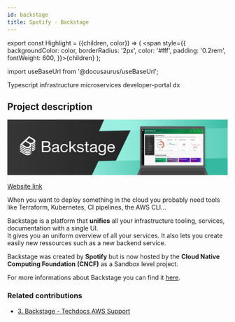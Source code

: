 ```yaml
---
id: backstage
title: Spotify - Backstage
---
```


export const Highlight = ({children, color}) => ( <span style={{
      backgroundColor: color,
      borderRadius: '2px',
      color: '#fff',
      padding: '0.2rem',
      fontWeight: 600,
    }}>{children}</span> );

import useBaseUrl from '@docusaurus/useBaseUrl';

<div className="marginBottom">
  <span className="badge badge--secondary marginRight">Typescript</span>
  <span className="badge badge--secondary marginRight">infrastructure</span>
  <span className="badge badge--secondary marginRight">microservices</span>
  <span className="badge badge--secondary marginRight">developer-portal</span>
  <span className="badge badge--secondary marginRight">dx</span>
</div>

## Project description

<img
  alt="Backstage presentation"
  src="https://raw.githubusercontent.com/backstage/backstage/master/docs/assets/headline.png"
/>

<a href="https://backstage.io/"><Highlight color="#25c2a0">Website link</Highlight></a>

When you want to deploy something in the cloud you probably need tools like Terraform, Kubernetes, CI pipelines, the AWS CLI...

Backstage is a platform that **unifies** all your infrastructure tooling, services, documentation with a single UI.   
It gives you an uniform overview of all your services. It also lets you create easily new ressources such as a new backend service.

Backstage was created by **Spotify** but is now hosted by the **Cloud Native Computing Foundation (CNCF)** as a Sandbox level project.

For more informations about Backstage you can find it <a href="https://backstage.io/docs/overview/what-is-backstage"><Highlight color="#25c2a0">here</Highlight></a>.

### Related contributions

- <a href="/docs/contributions/backstage3794"><Highlight color="#25c2a0">3. Backstage - Techdocs AWS Support</Highlight></a>